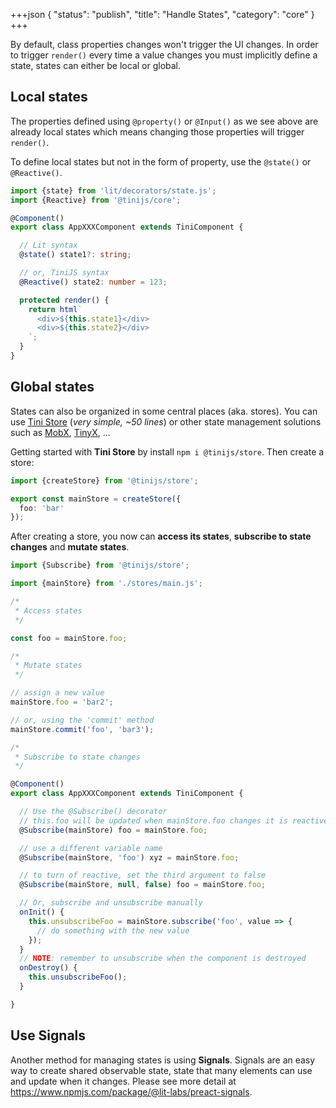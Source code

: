+++json
{
  "status": "publish",
  "title": "Handle States",
  "category": "core"
}
+++

By default, class properties changes won't trigger the UI changes. In order to trigger `render()` every time a value changes you must implicitly define a state, states can either be local or global.

## Local states

The properties defined using `@property()` or `@Input()` as we see above are already local states which means changing those properties will trigger `render()`.

To define local states but not in the form of property, use the `@state()` or `@Reactive()`.

```ts
import {state} from 'lit/decorators/state.js';
import {Reactive} from '@tinijs/core';

@Component()
export class AppXXXComponent extends TiniComponent {

  // Lit syntax
  @state() state1?: string;

  // or, TiniJS syntax
  @Reactive() state2: number = 123;

  protected render() {
    return html`
      <div>${this.state1}</div>
      <div>${this.state2}</div>
    `;
  }
}
```

## Global states

States can also be organized in some central places (aka. stores). You can use [Tini Store](https://github.com/tinijs/tinijs/tree/main/packages/store) (_very simple, ~50 lines_) or other state management solutions such as [MobX](https://mobx.js.org/), [TinyX](https://github.com/dmaevsky/tinyx), ...

Getting started with **Tini Store** by install `npm i @tinijs/store`. Then create a store:

```ts
import {createStore} from '@tinijs/store';

export const mainStore = createStore({
  foo: 'bar'
});
```

After creating a store, you now can **access its states**, **subscribe to state changes** and **mutate states**.

```ts
import {Subscribe} from '@tinijs/store';

import {mainStore} from './stores/main.js';

/*
 * Access states
 */

const foo = mainStore.foo;

/*
 * Mutate states
 */

// assign a new value
mainStore.foo = 'bar2';

// or, using the 'commit' method
mainStore.commit('foo', 'bar3');

/*
 * Subscribe to state changes
 */

@Component()
export class AppXXXComponent extends TiniComponent {

  // Use the @Subscribe() decorator
  // this.foo will be updated when mainStore.foo changes it is reactive by default
  @Subscribe(mainStore) foo = mainStore.foo;

  // use a different variable name
  @Subscribe(mainStore, 'foo') xyz = mainStore.foo;

  // to turn of reactive, set the third argument to false
  @Subscribe(mainStore, null, false) foo = mainStore.foo;

  // Or, subscribe and unsubscribe manually
  onInit() {
    this.unsubscribeFoo = mainStore.subscribe('foo', value => {
      // do something with the new value
    });
  }
  // NOTE: remember to unsubscribe when the component is destroyed
  onDestroy() {
    this.unsubscribeFoo();
  }

}
```

## Use Signals

Another method for managing states is using **Signals**. Signals are an easy way to create shared observable state, state that many elements can use and update when it changes. Please see more detail at <https://www.npmjs.com/package/@lit-labs/preact-signals>.
